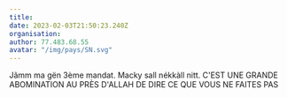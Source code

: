 ```yaml
---
title: 
date: 2023-02-03T21:50:23.240Z
organisation: 
author: 77.483.68.55
avatar: "/img/pays/SN.svg"
---
```


Jãmm ma gën 3ème mandat. Macky sall nékkàll nitt. C'EST UNE GRANDE ABOMINATION AU PRÈS D'ALLAH DE DIRE CE QUE VOUS NE FAITES PAS 


